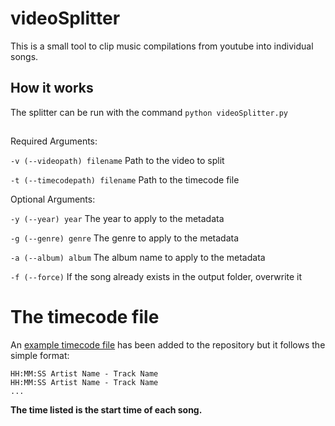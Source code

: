 # videoSplitter
This is a small tool to clip music compilations from youtube into individual songs.

## How it works
The splitter can be run with the command
`python videoSplitter.py`
##

Required Arguments:

`-v (--videopath) filename`    Path to the video to split

`-t (--timecodepath) filename` Path to the timecode file

Optional Arguments:

`-y (--year) year`             The year to apply to the metadata

`-g (--genre) genre`           The genre to apply to the metadata

`-a (--album) album`           The album name to apply to the metadata

`-f (--force)`                 If the song already exists in the output folder, overwrite it

# The timecode file

An [example timecode file](https://github.com/tnk-rin/videoSplitter/blob/master/example_timecode.txt) has been added to the repository but it follows the simple format:

```
HH:MM:SS Artist Name - Track Name
HH:MM:SS Artist Name - Track Name
...
```

__The time listed is the start time of each song.__

